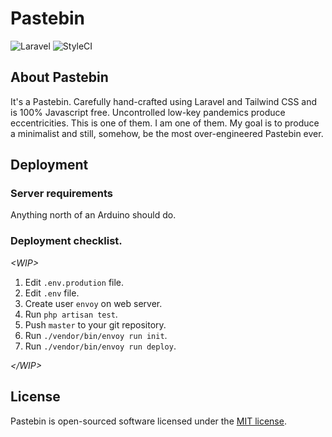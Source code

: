 # Pastebin

![Laravel](https://github.com/mikemiller891/pastebin/workflows/Laravel/badge.svg) ![StyleCI](https://github.styleci.io/repos/277230329/shield)

## About Pastebin

It's a Pastebin. Carefully hand-crafted using Laravel and Tailwind CSS and is 100% Javascript free. Uncontrolled low-key pandemics produce eccentricities. This is one of them. I am one of them. My goal is to produce a minimalist and still, somehow, be the most over-engineered Pastebin ever.

## Deployment

### Server requirements

Anything north of an Arduino should do.

### Deployment checklist.

_\<WIP\>_

1. Edit `.env.prodution` file.
2. Edit `.env` file.
3. Create user `envoy` on web server.
4. Run `php artisan test`.
5. Push `master` to your git repository.
6. Run `./vendor/bin/envoy run init`.
7. Run `./vendor/bin/envoy run deploy`.

_\</WIP\>_

## License

Pastebin is open-sourced software licensed under the [MIT license](https://opensource.org/licenses/MIT).
